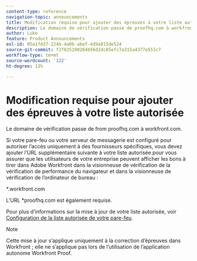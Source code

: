 ```yaml
---
content-type: reference
navigation-topic: announcements
title: Modification requise pour ajouter des épreuves à votre liste autorisée
description: Le domaine de vérification passe de proofhq.com à workfront.com.
author: Luke
feature: Product Announcements
exl-id: 05a1fd37-224b-4a0b-abef-4d9a015de524
source-git-commit: f2f825280204b56d2dc85efc7a315a4377e551c7
workflow-type: tm+mt
source-wordcount: '122'
ht-degree: 13%

---
```


# Modification requise pour ajouter des épreuves à votre liste autorisée

Le domaine de vérification passe de from proofhq.com à workfront.com.

Si votre pare-feu ou votre serveur de messagerie est configuré pour autoriser l’accès uniquement à des fournisseurs spécifiques, vous devez ajouter l’URL supplémentaire suivante à votre liste autorisée pour vous assurer que les utilisateurs de votre entreprise peuvent afficher les bons à tirer dans Adobe Workfront dans la visionneuse de vérification de la vérification de performance du navigateur et dans la visionneuse de vérification de l’ordinateur de bureau :

&#42;.workfront.com

L’URL &#42;proofhq.com est également requise.

Pour plus d’informations sur la mise à jour de votre liste autorisée, voir [Configuration de la liste autorisée de votre pare-feu](../../administration-and-setup/get-started-wf-administration/configure-your-firewall.md).

>[!NOTE]
>
>Cette mise à jour s’applique uniquement à la correction d’épreuves dans Workfront ; elle ne s’applique pas lors de l’utilisation de l’application autonome Workfront Proof.
